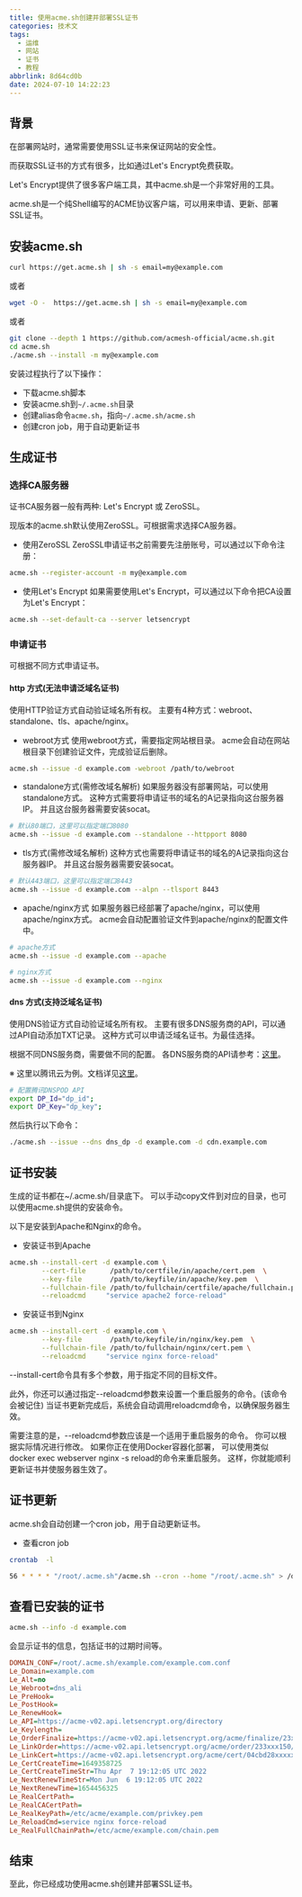 ```yaml
---
title: 使用acme.sh创建并部署SSL证书
categories: 技术文
tags:
  - 运维
  - 网站
  - 证书
  - 教程
abbrlink: 8d64cd0b
date: 2024-07-10 14:22:23
---
```


## 背景

在部署网站时，通常需要使用SSL证书来保证网站的安全性。

而获取SSL证书的方式有很多，比如通过Let's Encrypt免费获取。

Let's Encrypt提供了很多客户端工具，其中acme.sh是一个非常好用的工具。

acme.sh是一个纯Shell编写的ACME协议客户端，可以用来申请、更新、部署SSL证书。

## 安装acme.sh

```bash
curl https://get.acme.sh | sh -s email=my@example.com
```

或者

```bash
wget -O -  https://get.acme.sh | sh -s email=my@example.com
```

或者

```bash
git clone --depth 1 https://github.com/acmesh-official/acme.sh.git
cd acme.sh
./acme.sh --install -m my@example.com
```

安装过程执行了以下操作：

- 下载acme.sh脚本
- 安装acme.sh到`~/.acme.sh`目录
- 创建alias命令`acme.sh`，指向`~/.acme.sh/acme.sh`
- 创建cron job，用于自动更新证书

## 生成证书

### 选择CA服务器
证书CA服务器一般有两种: Let's Encrypt 或 ZeroSSL。

现版本的acme.sh默认使用ZeroSSL。可根据需求选择CA服务器。

- 使用ZeroSSL
ZeroSSL申请证书之前需要先注册账号，可以通过以下命令注册：

```bash
acme.sh --register-account -m my@example.com
```

- 使用Let's Encrypt
如果需要使用Let's Encrypt，可以通过以下命令把CA设置为Let's Encrypt：

```bash
acme.sh --set-default-ca --server letsencrypt
```

### 申请证书

可根据不同方式申请证书。

#### http 方式(无法申请泛域名证书)
使用HTTP验证方式自动验证域名所有权。
主要有4种方式：webroot、standalone、tls、apache/nginx。

- webroot方式
使用webroot方式，需要指定网站根目录。
acme会自动在网站根目录下创建验证文件，完成验证后删除。

```bash
acme.sh --issue -d example.com -webroot /path/to/webroot
```

- standalone方式(需修改域名解析)
如果服务器没有部署网站，可以使用standalone方式。
这种方式需要将申请证书的域名的A记录指向这台服务器IP。
并且这台服务器需要安装socat。

```bash
# 默认80端口，这里可以指定端口8080
acme.sh --issue -d example.com --standalone --httpport 8080
```

- tls方式(需修改域名解析)
这种方式也需要将申请证书的域名的A记录指向这台服务器IP。
并且这台服务器需要安装socat。

```bash
# 默认443端口，这里可以指定端口8443
acme.sh --issue -d example.com --alpn --tlsport 8443
```

- apache/nginx方式
如果服务器已经部署了apache/nginx，可以使用apache/nginx方式。
acme会自动配置验证文件到apache/nginx的配置文件中。

```bash
# apache方式
acme.sh --issue -d example.com --apache

# nginx方式
acme.sh --issue -d example.com --nginx
```

#### dns 方式(支持泛域名证书)
使用DNS验证方式自动验证域名所有权。
主要有很多DNS服务商的API，可以通过API自动添加TXT记录。
这种方式可以申请泛域名证书。为最佳选择。

根据不同DNS服务商，需要做不同的配置。
各DNS服务商的API请参考：[这里](https://github.com/Neilpang/acme.sh/tree/master/dnsapi)。

※ 这里以腾讯云为例。文档详见[这里](https://github.com/acmesh-official/acme.sh/wiki/dnsapi#2-dnspodcn-option)。

```bash
# 配置腾讯DNSPOD API
export DP_Id="dp_id";
export DP_Key="dp_key";
```

然后执行以下命令：

```bash
./acme.sh --issue --dns dns_dp -d example.com -d cdn.example.com
```

## 证书安装
生成的证书都在~/.acme.sh/目录底下。
可以手动copy文件到对应的目录，也可以使用acme.sh提供的安装命令。

以下是安装到Apache和Nginx的命令。

- 安装证书到Apache
```bash
acme.sh --install-cert -d example.com \
        --cert-file      /path/to/certfile/in/apache/cert.pem  \
        --key-file       /path/to/keyfile/in/apache/key.pem  \
        --fullchain-file /path/to/fullchain/certfile/apache/fullchain.pem \
        --reloadcmd     "service apache2 force-reload"
```

- 安装证书到Nginx
```bash
acme.sh --install-cert -d example.com \
        --key-file       /path/to/keyfile/in/nginx/key.pem  \
        --fullchain-file /path/to/fullchain/nginx/cert.pem \
        --reloadcmd     "service nginx force-reload"
```

--install-cert命令具有多个参数，用于指定不同的目标文件。

此外，你还可以通过指定--reloadcmd参数来设置一个重启服务的命令。(该命令会被记住)
当证书更新完成后，系统会自动调用reloadcmd命令，以确保服务器生效。

需要注意的是，--reloadcmd参数应该是一个适用于重启服务的命令。
你可以根据实际情况进行修改。
如果你正在使用Docker容器化部署，
可以使用类似docker exec webserver nginx -s reload的命令来重启服务。
这样，你就能顺利更新证书并使服务器生效了。

## 证书更新

acme.sh会自动创建一个cron job，用于自动更新证书。

- 查看cron job

```bash
crontab  -l

56 * * * * "/root/.acme.sh"/acme.sh --cron --home "/root/.acme.sh" > /dev/null
```

## 查看已安装的证书

```bash
acme.sh --info -d example.com
```

会显示证书的信息，包括证书的过期时间等。

```ini
DOMAIN_CONF=/root/.acme.sh/example.com/example.com.conf
Le_Domain=example.com
Le_Alt=no
Le_Webroot=dns_ali
Le_PreHook=
Le_PostHook=
Le_RenewHook=
Le_API=https://acme-v02.api.letsencrypt.org/directory
Le_Keylength=
Le_OrderFinalize=https://acme-v02.api.letsencrypt.org/acme/finalize/23xxxx150/781xxxx4310
Le_LinkOrder=https://acme-v02.api.letsencrypt.org/acme/order/233xxx150/781xxxx4310
Le_LinkCert=https://acme-v02.api.letsencrypt.org/acme/cert/04cbd28xxxxxx349ecaea8d07
Le_CertCreateTime=1649358725
Le_CertCreateTimeStr=Thu Apr  7 19:12:05 UTC 2022
Le_NextRenewTimeStr=Mon Jun  6 19:12:05 UTC 2022
Le_NextRenewTime=1654456325
Le_RealCertPath=
Le_RealCACertPath=
Le_RealKeyPath=/etc/acme/example.com/privkey.pem
Le_ReloadCmd=service nginx force-reload
Le_RealFullChainPath=/etc/acme/example.com/chain.pem
```

## 结束

至此，你已经成功使用acme.sh创建并部署SSL证书。

